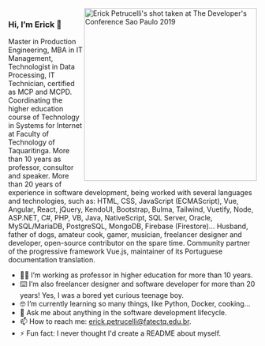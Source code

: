 <img align="right" src="https://github.com/ErickPetru/ErickPetru/blob/master/erick-petrucelli.jpg" alt="Erick Petrucelli's shot taken at The Developer's Conference Sao Paulo 2019" width="350px" />

### Hi, I’m Erick 👋

Master in Production Engineering, MBA in IT Management, Technologist in Data Processing, IT Technician, certified as MCP and MCPD. Coordinating the higher education course of Technology in Systems for Internet at Faculty of Technology of Taquaritinga. More than 10 years as professor, consultor and speaker. More than 20 years of experience in software development, being worked with several languages and technologies, such as: HTML, CSS, JavaScript (ECMAScript), Vue, Angular, React, jQuery, KendoUI, Bootstrap, Bulma, Tailwind, Vuetify, Node, ASP.NET, C#, PHP, VB, Java, NativeScript, SQL Server, Oracle, MySQL/MariaDB, PostgreSQL, MongoDB, Firebase (Firestore)... Husband, father of dogs, amateur cook, gamer, musician, freelancer designer and developer, open-source contributor on the spare time. Community partner of the progressive framework Vue.js, maintainer of its Portuguese documentation translation.

- 👨‍🏫 I’m working as professor in higher education for more than 10 years.
- ⌨️ I’m also freelancer designer and software developer for more than 20 years! Yes, I was a bored yet curious teenage boy.
- 🤓 I’m currently learning so many things, like Python, Docker, cooking...
- 💬 Ask me about anything in the software development lifecycle.
- 📫 How to reach me: [erick.petrucelli@fatectq.edu.br](mailto:erick.petrucelli@fatectq.edu.br).
- ⚡ Fun fact: I never thought I'd create a README about myself.

